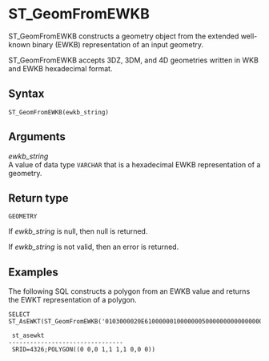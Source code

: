 # ST\_GeomFromEWKB<a name="ST_GeomFromEWKB-function"></a>

ST\_GeomFromEWKB constructs a geometry object from the extended well\-known binary \(EWKB\) representation of an input geometry\. 

ST\_GeomFromEWKB accepts 3DZ, 3DM, and 4D geometries written in WKB and EWKB hexadecimal format\.

## Syntax<a name="ST_GeomFromEWKB-function-syntax"></a>

```
ST_GeomFromEWKB(ewkb_string)
```

## Arguments<a name="ST_GeomFromEWKB-function-arguments"></a>

 *ewkb\_string*   
A value of data type `VARCHAR` that is a hexadecimal EWKB representation of a geometry\.

## Return type<a name="ST_GeomFromEWKB-function-return"></a>

`GEOMETRY`

If *ewkb\_string* is null, then null is returned\. 

If *ewkb\_string* is not valid, then an error is returned\. 

## Examples<a name="ST_GeomFromEWKB-function-examples"></a>

The following SQL constructs a polygon from an EWKB value and returns the EWKT representation of a polygon\. 

```
SELECT ST_AsEWKT(ST_GeomFromEWKB('0103000020E61000000100000005000000000000000000000000000000000000000000000000000000000000000000F03F000000000000F03F000000000000F03F000000000000F03F000000000000000000000000000000000000000000000000'));
```

```
 st_asewkt
--------------------------------
 SRID=4326;POLYGON((0 0,0 1,1 1,1 0,0 0))
```